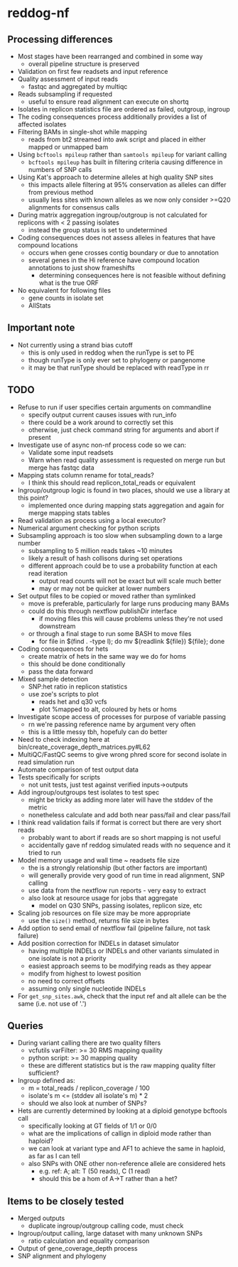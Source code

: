 # reddog-nf


## Processing differences
* Most stages have been rearranged and combined in some way
    - overall pipeline structure is preserved
* Validation on first few readsets and input reference
* Quality assessment of input reads
    - fastqc and aggregated by multiqc
* Reads subsampling if requested
    - useful to ensure read alignment can execute on shortq
* Isolates in replicon statistics file are ordered as failed, outgroup, ingroup
* The coding consequences process additionally provides a list of affected isolates
* Filtering BAMs in single-shot while mapping
    - reads from bt2 streamed into awk script and placed in either mapped or unmapped bam
* Using `bcftools mpileup` rather than `samtools mpileup` for variant calling
    - `bcftools mpileup` has built in filtering criteria causing difference in numbers of SNP calls
* Using Kat's approach to determine alleles at high quality SNP sites
    - this impacts allele filtering at 95% conservation as alleles can differ from previous method
    - usually less sites with known alleles as we now only consider >=Q20 alignments for consensus calls
* During matrix aggregation ingroup/outgroup is not calculated for replicons with < 2 passing isolates
    - instead the group status is set to undetermined
* Coding consequences does not assess alleles in features that have compound locations
    - occurs when gene crosses contig boundary or due to annotation
    - several genes in the Hi reference have compound location annotations to just show frameshifts
        - determining consequences here is not feasible without defining what is the true ORF
* No equivalent for following files
    - gene counts in isolate set
    - AllStats


## Important note
* Not currently using a strand bias cutoff
    - this is only used in reddog when the runType is set to PE
    - though runType is only ever set to phylogeny or pangenome
    - it may be that runType should be replaced with readType in rr


## TODO
* Refuse to run if user specifies certain arguments on commandline
    - specify output current causes issues with run\_info
    - there could be a work around to correctly set this
    - otherwise, just check command string for arguments and abort if present
* Investigate use of async non-nf process code so we can:
    * Validate some input readsets
    * Warn when read quality assessment is requested on merge run but merge has fastqc data
* Mapping stats column rename for total\_reads?
    * I think this should read replicon\_total\_reads or equivalent
* Ingroup/outgroup logic is found in two places, should we use a library at this point?
    - implemented once during mapping stats aggregation and again for merge mapping stats tables
* Read validation as process using a local executor?
* Numerical argument checking for python scripts
* Subsampling approach is too slow when subsampling down to a large number
    - subsampling to 5 million reads takes ~10 minutes
    - likely a result of hash collisons during set operations
    - different approach could be to use a probability function at each read iteration
        - output read counts will not be exact but will scale much better
        - may or may not be quicker at lower numbers
* Set output files to be copied or moved rather than symlinked
    - move is preferable, particularly for large runs producing many BAMs
    - could do this through nextflow publishDir interface
        - if moving files this will cause problems unless they're not used downstream
    - or through a final stage to run some BASH to move files
        - for file in $(find . -type l); do mv $(readlink ${file}) ${file}; done
* Coding consequences for hets
    - create matrix of hets in the same way we do for homs
    - this should be done conditionally
    - pass the data forward
* Mixed sample detection
    - SNP:het ratio in replicon statistics
    - use zoe's scripts to plot
        - reads het and q30 vcfs
        - plot %mapped to alt, coloured by hets or homs
* Investigate scope access of processes for purpose of variable passing
    - rn we're passing reference name by argument very often
    - this is a little messy tbh, hopefuly can do better
* Need to check indexing here at bin/create\_coverage\_depth\_matrices.py#L62
* MultiQC/FastQC seems to give wrong phred score for second isolate in read simulation run
* Automate comparison of test output data
* Tests specifically for scripts
    - not unit tests, just test against verified inputs-\>outputs
* Add ingroup/outgroups test isolates to test spec
    - might be tricky as adding more later will have the stddev of the metric
    - nonetheless calculate and add both near pass/fail and clear pass/fail
* I think read validation fails if format is correct but there are very short reads
    - probably want to abort if reads are so short mapping is not useful
    - accidentally gave nf reddog simulated reads with no sequence and it tried to run
* Model memory usage and wall time ~ readsets file size
    - the is a strongly relationship (but other factors are important)
    - will generally provide very good of run time in read alignment, SNP calling
    - use data from the nextflow run reports - very easy to extract
    - also look at resource usage for jobs that aggregate
        - model on Q30 SNPs, passing isolates, replicon size, etc
* Scaling job resources on file size may be more appropriate
    - use the `size()` method, returns file size in bytes
* Add option to send email of nextflow fail (pipeline failure, not task failure)
* Add position correction for INDELs in dataset simulator
    - having multiple INDELs or INDELs and other variants simulated in one isolate is not a priority
    - easiest approach seems to be modifying reads as they appear
    - modify from highest to lowest position
    - no need to correct offsets
    - assuming only single nucleotide INDELs
* For `get_snp_sites.awk`, check that the input ref and alt allele can be the same (i.e. not use of '.')


## Queries
* During variant calling there are two quality filters
    - vcfutils varFilter: >= 30 RMS mapping quaility
    - python script: >= 30 mapping quality
    - these are different statistics but is the raw mapping quality filter sufficient?
* Ingroup defined as:
    - m = total\_reads / replicon\_coverage / 100
    - isolate's m <= (stddev all isolate's m) * 2
    - should we also look at number of SNPs?
* Hets are currently determined by looking at a diploid genotype bcftools call
    - specifically looking at GT fields of 1/1 or 0/0
    - what are the implications of callign in diploid mode rather than haploid?
    - we can look at variant type and AF1 to achieve the same in haploid, as far as I can tell
    - also SNPs with ONE other non-reference allele are considered hets
        - e.g. ref: A; alt: T (50 reads), C (1 read)
        - should this be a hom of A->T rather than a het?


## Items to be closely tested
* Merged outputs
    - duplicate ingroup/outgroup calling code, must check
* Ingroup/output calling, large dataset with many unknown SNPs
    - ratio calculation and equality comparison
* Output of gene\_coverage\_depth process
* SNP alignment and phylogeny

